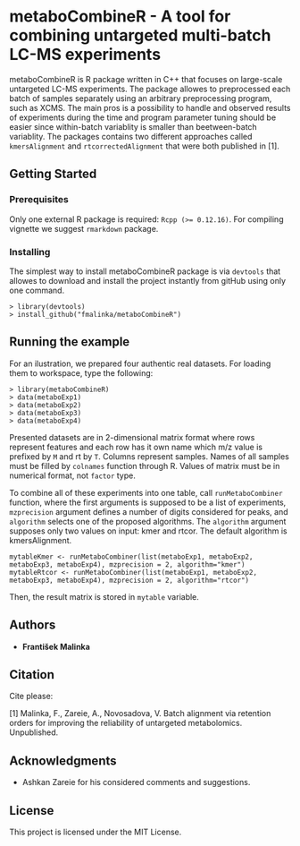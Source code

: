# metaboCombineR - A tool for combining untargeted multi-batch LC-MS experiments

metaboCombineR is R package written in C++ that focuses on large-scale untargeted LC-MS experiments. The package allowes to preprocessed each batch of samples separately using an arbitrary preprocessing program, such as XCMS. The main pros is a possibility to handle and observed results of experiments during the time and program parameter tuning should be easier since within-batch variablity is smaller than beetween-batch variablity. The packages contains two different approaches called `kmersAlignment` and `rtcorrectedAlignment` that were both published in [1].

## Getting Started

### Prerequisites
Only one external R package is required: `Rcpp (>= 0.12.16)`. For compiling vignette we suggest `rmarkdown` package.
### Installing
The simplest way to install metaboCombineR package is via `devtools` that allowes to download and install the project instantly from gitHub using only one command.
```
> library(devtools)
> install_github("fmalinka/metaboCombineR")
```

## Running the example
For an ilustration, we prepared four authentic real datasets. For loading them to workspace, type the following:
```
> library(metaboCombineR)
> data(metaboExp1)
> data(metaboExp2)
> data(metaboExp3)
> data(metaboExp4)
```
Presented datasets are in 2-dimensional matrix format where rows represent features and each row has it own name which m/z value is prefixed by `M` and rt by `T`. Columns represent samples. Names of all samples must be filled by `colnames` function through R. Values of matrix must be in numerical format, not `factor` type.

To combine all of these experiments into one table, call `runMetaboCombiner` function, where the first arguments is supposed to be a list of experiments, `mzprecision` argument defines a number of digits considered for peaks, and `algorithm` selects one of the proposed algorithms. The `algorithm` argument supposes only two values on input: kmer and rtcor. The default algorithm is kmersAlignment.
```
mytableKmer <- runMetaboCombiner(list(metaboExp1, metaboExp2, metaboExp3, metaboExp4), mzprecision = 2, algorithm="kmer")
mytableRtcor <- runMetaboCombiner(list(metaboExp1, metaboExp2, metaboExp3, metaboExp4), mzprecision = 2, algorithm="rtcor")
```
Then, the result matrix is stored in `mytable` variable.

## Authors

* **František Malinka**

## Citation
Cite please:


[1] Malinka, F., Zareie, A., Novosadova, V. Batch alignment via retention orders for improving the reliability of untargeted metabolomics. Unpublished.

## Acknowledgments

* Ashkan Zareie for his considered comments and suggestions.

## License

This project is licensed under the MIT License.

